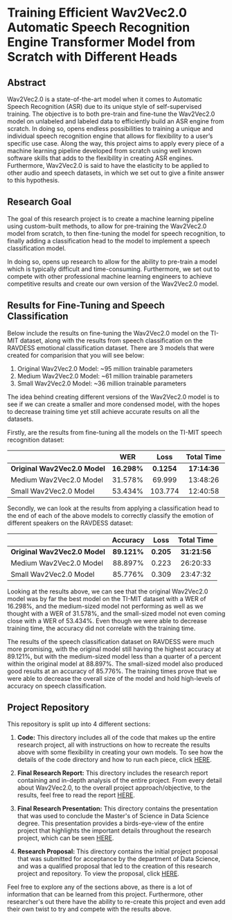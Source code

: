 # Training Efficient Wav2Vec2.0 Automatic Speech Recognition Engine Transformer Model from Scratch with Different Heads

## Abstract

Wav2Vec2.0 is a state-of-the-art model when it comes to Automatic Speech Recognition (ASR) due to its unique style of self-supervised training. The objective is to both pre-train and fine-tune the Wav2Vec2.0 model on unlabeled and labeled data to efficiently build an ASR engine from scratch. In doing so, opens endless possibilities to training a unique and individual speech recognition engine that allows for flexibility to a user’s specific use case. Along the way, this project aims to apply every piece of a machine learning pipeline developed from scratch using well known software skills that adds to the flexibility in creating ASR engines. Furthermore, Wav2Vec2.0 is said to have the elasticity to be applied to other audio and speech datasets, in which we set out to give a finite answer to this hypothesis. 

## Research Goal

The goal of this research project is to create a machine learning pipeline using custom-built methods, to allow for pre-training the Wav2Vec2.0 model from scratch, to then fine-tuning the model for speech recognition, to finally adding a classification head to the model to implement a speech classification model.

In doing so, opens up research to allow for the ability to pre-train a model which is typically difficult and time-consuming. Furthermore, we set out to compete with other professional machine learning engineers to achieve competitive results and create our own version of the Wav2Vec2.0 model. 

## Results for Fine-Tuning and Speech Classification

Below include the results on fine-tuning the Wav2Vec2.0 model on the TI-MIT dataset, along with the results from speech classification on the RAVDESS emotional classification dataset. There are 3 models that were created for comparision that you will see below:

1) Original Wav2Vec2.0 Model: ~95 million trainable parameters
2) Medium Wav2Vec2.0 Model: ~61 million trainable parameters
3) Small Wav2Vec2.0 Model: ~36 million trainable parameters

The idea behind creating different versions of the Wav2Vec2.0 model is to see if we can create a smaller and more condensed model, with the hopes to decrease training time yet still achieve accurate results on all the datasets. 

Firstly, are the results from fine-tuning all the models on the TI-MIT speech recognition dataset:

|  | WER | Loss | Total Time |
| --- | :---: | :---: | :---: |
| **Original Wav2Vec2.0 Model** | **16.298%** | **0.1254** | **17:14:36** |
| Medium Wav2Vec2.0 Model | 31.578% | 69.999 | 13:48:26 |
| Small Wav2Vec2.0 Model | 53.434% | 103.774 | 12:40:58 |

Secondly, we can look at the results from applying a classification head to the end of each of the above models to correctly classify the emotion of different speakers on the RAVDESS dataset:

|  | Accuracy | Loss | Total Time |
| --- | :---: | :---: | :---: |
| **Original Wav2Vec2.0 Model** | **89.121%** | **0.205** | **31:21:56** |
| Medium Wav2Vec2.0 Model | 88.897% | 0.223 | 26:20:33 |
| Small Wav2Vec2.0 Model | 85.776% | 0.309 | 23:47:32 |

Looking at the results above, we can see that the original Wav2Vec2.0 model was by far the best model on the TI-MIT dataset with a WER of 16.298%, and the medium-sized model not performing as well as we thought with a WER of 31.578%, and the small-sized model not even coming close with a WER of 53.434%. Even though we were able to decrease training time, the accuracy did not correlate with the training time. 

The results of the speech classification dataset on RAVDESS were much more promising, with the original model still having the highest accuracy at 89.121%, but with the medium-sized model less than a quarter of a percent within the original model at 88.897%. The small-sized model also produced good results at an accuracy of 85.776%. The training times prove that we were able to decrease the overall size of the model and hold high-levels of accuracy on speech classification. 

## Project Repository

This repository is split up into 4 different sections: 

1) **Code:** This directory includes all of the code that makes up the entire research project, all with instructions on how to recreate the results above with some flexibility in creating your own models. To see how the details of the code directory and how to run each piece, click [HERE](https://github.com/tristinjohnson/PreTraining-ASR-From-Scratch/tree/main/Code).


2) **Final Research Report:** This directory includes the research report containing and in-depth analysis of the entire project. From every detail about Wav2Vec2.0, to the overall project approach/objective, to the results, feel free to read the report [HERE](https://github.com/tristinjohnson/PreTraining-ASR-From-Scratch/tree/main/Final%20Research%20Report).


3) **Final Research Presentation:** This directory contains the presentation that was used to conclude the Master's of Science in Data Science degree. This presentation provides a birds-eye-view of the entire project that highlights the important details throughout the research project, which can be seen [HERE](https://github.com/tristinjohnson/PreTraining-ASR-From-Scratch/tree/main/Final%20Research%20Presentation).


4) **Research Proposal:** This directory contains the initial project proposal that was submitted for acceptance by the department of Data Science, and was a qualified proposal that led to the creation of this research project and repository. To view the proposal, click [HERE](https://github.com/tristinjohnson/PreTraining-ASR-From-Scratch/tree/main/Project%20Proposal).

Feel free to explore any of the sections above, as there is a lot of information that can be learned from this project. Furthermore, other researcher's out there have the ability to re-create this project and even add their own twist to try and compete with the results above. 
